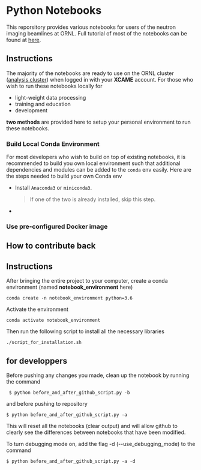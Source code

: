 # Python Notebooks
This reporsitory provides various notebooks for users of the neutron imaging beamlines at ORNL. 
Full tutorial of most of the notebooks can be found at [here](https://neutronimaging.pages.ornl.gov/tutorial/).


## Instructions

The majority of the notebooks are ready to use on the ORNL cluster ([analysis cluster](https://analysis.ornl.gov)) when logged in with your __XCAME__ account.
For those who wish to run these notebooks locally for
* light-weight data processing
* training and education
* development

__two methods__ are provided here to setup your personal environment to run these notebooks.

### Build Local Conda Environment

For most developers who wish to build on top of existing notebooks, it is recommended to build you own local environment such that additional dependencies and modules can be added to the `conda` env easily.
Here are the steps needed to build your own Conda env

* Install `Anaconda3` or `miniconda3`.
  > If one of the two is already installed, skip this step.
* 

### Use pre-configured Docker image


## How to contribute back


## Instructions ##
After bringing the entire project to your computer, create a conda environment (named **notebook_environment** here)
```
conda create -n notebook_environment python=3.6
```

Activate the environment
```
conda activate notebook_environment
```

Then run the following script to install all the necessary libraries
```
./script_for_installation.sh
```

## for developpers ##

Before pushing any changes you made, clean up the notebook by running the command
```
 $ python before_and_after_github_script.py -b
```

and before pushing to repository
```  
$ python before_and_after_github_script.py -a
```

This will reset all the notebooks (clear output) and will allow github to clearly see the differences between notebooks
that have been modified.

To turn debugging mode on, add the flag -d (--use_debugging_mode) to the command

```
$ python before_and_after_github_script.py -a -d
```
